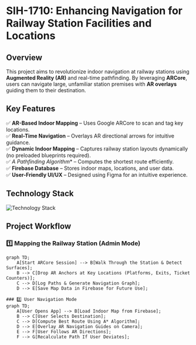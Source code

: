 # SIH-1710: Enhancing Navigation for Railway Station Facilities and Locations

## Overview
This project aims to revolutionize indoor navigation at railway stations using **Augmented Reality (AR)** and real-time pathfinding. By leveraging **ARCore**, users can navigate large, unfamiliar station premises with **AR overlays** guiding them to their destination.

## Key Features
✅ **AR-Based Indoor Mapping** – Uses Google ARCore to scan and tag key locations.  
✅ **Real-Time Navigation** – Overlays AR directional arrows for intuitive guidance.  
✅ **Dynamic Indoor Mapping** – Captures railway station layouts dynamically (no preloaded blueprints required).  
✅ **A* Pathfinding Algorithm** – Computes the shortest route efficiently.  
✅ **Firebase Database** – Stores indoor maps, locations, and user data.  
✅ **User-Friendly UI/UX** – Designed using Figma for an intuitive experience.  

## Technology Stack
![Technology Stack](https://github.com/user-attachments/assets/e903c8f3-414d-4562-aef6-840d86646c42)

## Project Workflow

### 1️⃣ Mapping the Railway Station (Admin Mode)
```mermaid
graph TD;
    A[Start ARCore Session] --> B[Walk Through the Station & Detect Surfaces];
    B --> C[Drop AR Anchors at Key Locations (Platforms, Exits, Ticket Counters)];
    C --> D[Log Paths & Generate Navigation Graph];
    D --> E[Save Map Data in Firebase for Future Use];

### 2️⃣ User Navigation Mode
graph TD;
    A[User Opens App] --> B[Load Indoor Map from Firebase];
    B --> C[User Selects Destination];
    C --> D[Compute Best Route Using A* Algorithm];
    D --> E[Overlay AR Navigation Guides on Camera];
    E --> F[User Follows AR Directions];
    F --> G[Recalculate Path If User Deviates];

